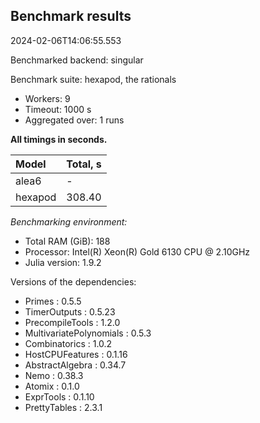 ## Benchmark results

2024-02-06T14:06:55.553

Benchmarked backend: singular

Benchmark suite: hexapod, the rationals

- Workers: 9
- Timeout: 1000 s
- Aggregated over: 1 runs

**All timings in seconds.**

|Model|Total, s|
|:----|---|
|alea6| - |
|hexapod|308.40|

*Benchmarking environment:*

* Total RAM (GiB): 188
* Processor: Intel(R) Xeon(R) Gold 6130 CPU @ 2.10GHz
* Julia version: 1.9.2

Versions of the dependencies:

* Primes : 0.5.5
* TimerOutputs : 0.5.23
* PrecompileTools : 1.2.0
* MultivariatePolynomials : 0.5.3
* Combinatorics : 1.0.2
* HostCPUFeatures : 0.1.16
* AbstractAlgebra : 0.34.7
* Nemo : 0.38.3
* Atomix : 0.1.0
* ExprTools : 0.1.10
* PrettyTables : 2.3.1

